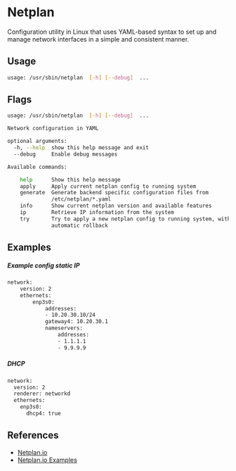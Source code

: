 # Netplan

Configuration utility in Linux that uses YAML-based syntax to set up and manage network interfaces in a simple and consistent manner.

## Usage

```bash
usage: /usr/sbin/netplan  [-h] [--debug]  ...
```

## Flags

```bash
usage: /usr/sbin/netplan  [-h] [--debug]  ...

Network configuration in YAML

optional arguments:
  -h, --help  show this help message and exit
  --debug     Enable debug messages

Available commands:

    help      Show this help message
    apply     Apply current netplan config to running system
    generate  Generate backend specific configuration files from
              /etc/netplan/*.yaml
    info      Show current netplan version and available features
    ip        Retrieve IP information from the system
    try       Try to apply a new netplan config to running system, with
              automatic rollback
```

## Examples

##### Example config static IP

```bash
network:
    version: 2
    ethernets:
        enp3s0:
            addresses:
            - 10.20.30.10/24
            gateway4: 10.20.30.1
            nameservers:
                addresses:
                - 1.1.1.1
                - 9.9.9.9
```

##### DHCP

```bash
network:
  version: 2
  renderer: networkd
  ethernets:
    enp3s0:
      dhcp4: true
```

## References

- [Netplan.io](https://netplan.io/)
- [Netplan.io Examples](https://netplan.io/examples)
